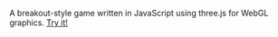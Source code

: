 A breakout-style game written in JavaScript using three.js for WebGL graphics. [Try it!](http://sepanmaa.github.io/breakout.html)
